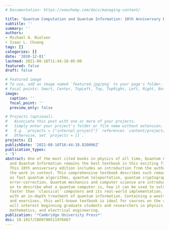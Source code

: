 ```yaml
---
# Documentation: https://wowchemy.com/docs/managing-content/

title: 'Quantum Computation and Quantum Information: 10th Anniversary Edition'
subtitle: ''
summary: ''
authors:
- Michael A. Nielsen
- Isaac L. Chuang
tags: []
categories: []
date: '2010-12-01'
lastmod: 2021-08-16T11:44:18-05:00
featured: false
draft: false

# Featured image
# To use, add an image named `featured.jpg/png` to your page's folder.
# Focal points: Smart, Center, TopLeft, Top, TopRight, Left, Right, BottomLeft, Bottom, BottomRight.
image:
  caption: ''
  focal_point: ''
  preview_only: false

# Projects (optional).
#   Associate this post with one or more of your projects.
#   Simply enter your project's folder or file name without extension.
#   E.g. `projects = ["internal-project"]` references `content/project/deep-learning/index.md`.
#   Otherwise, set `projects = []`.
projects: []
publishDate: '2021-08-16T16:44:18.820096Z'
publication_types:
- '5'
abstract: One of the most cited books in physics of all time, Quantum Computation
  and Quantum Information remains the best textbook in this exciting field of science.
  This 10th anniversary edition includes an introduction from the authors setting
  the work in context. This comprehensive textbook describes such remarkable effects
  as fast quantum algorithms, quantum teleportation, quantum cryptography and quantum
  error-correction. Quantum mechanics and computer science are introduced before moving
  on to describe what a quantum computer is, how it can be used to solve problems
  faster than 'classical' computers and its real-world implementation. It concludes
  with an in-depth treatment of quantum information. Containing a wealth of figures
  and exercises, this well-known textbook is ideal for courses on the subject, and
  will interest beginning graduate students and researchers in physics, computer science,
  mathematics, and electrical engineering.
publication: '*Cambridge University Press*'
doi: 10.1017/CBO9780511976667
---
```

